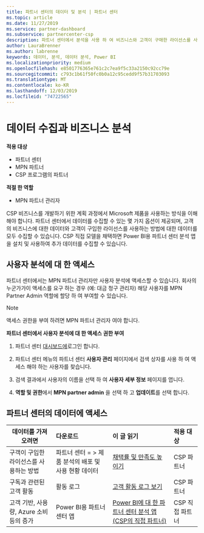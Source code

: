 ```yaml
---
title: 파트너 센터의 데이터 및 분석 | 파트너 센터
ms.topic: article
ms.date: 11/27/2019
ms.service: partner-dashboard
ms.subservice: partnercenter-csp
description: 파트너 센터에서 분석을 사용 하 여 비즈니스와 고객이 구매한 라이선스를 사용 하는 방법을 더 잘 이해 하는 방법을 알아보세요.
author: LauraBrenner
ms.author: labrenne
keywords: 데이터, 분석, 데이터 분석, Power BI
ms.localizationpriority: medium
ms.openlocfilehash: e8501776365e761c2c7ea9f5c33a2150c92cc79e
ms.sourcegitcommit: c793c1b61f50fc0b0a12c95cedd9f57b31703093
ms.translationtype: MT
ms.contentlocale: ko-KR
ms.lasthandoff: 12/03/2019
ms.locfileid: "74722565"
---
```

# <a name="get-data-and-analyze-your-business"></a>데이터 수집과 비즈니스 분석

**적용 대상**

- 파트너 센터
- MPN 파트너
- CSP 프로그램의 파트너

**적절 한 역할**

- MPN 파트너 관리자

CSP 비즈니스를 개발하기 위한 계획 과정에서 Microsoft 제품을 사용하는 방식을 이해해야 합니다. 파트너 센터에서 데이터를 수집할 수 있는 몇 가지 옵션이 제공되며, 고객의 비즈니스에 대한 데이터와 고객이 구입한 라이선스를 사용하는 방법에 대한 데이터를 모두 수집할 수 있습니다. CSP 직접 모델을 채택하면 Power BI용 파트너 센터 분석 앱을 설치 및 사용하여 추가 데이터를 수집할 수 있습니다.

## <a name="access-to-user-analytics"></a>사용자 분석에 대 한 액세스

파트너 센터에서는 MPN 파트너 관리자만 사용자 분석에 액세스할 수 있습니다. 회사의 누군가가이 액세스를 요구 하는 경우 (예: 대금 청구 관리자) 해당 사용자를 MPN Partner Admin 역할에 할당 하 여 부여할 수 있습니다.

>[!NOTE] 
>액세스 권한을 부여 하려면 MPN 파트너 관리자 여야 합니다.

**파트너 센터에서 사용자 분석에 대 한 액세스 권한 부여** 

1. 파트너 센터 [대시보드에](https://partner.microsoft.com/dashboard)로그인 합니다.

2. 파트너 센터 메뉴의 파트너 센터 **사용자 관리** 페이지에서 검색 상자를 사용 하 여 액세스 해야 하는 사용자를 찾습니다.
2.  검색 결과에서 사용자의 이름을 선택 하 여 **사용자 세부 정보** 페이지를 엽니다.
3.  **역할 및 권한**에서 **MPN partner admin** 을 선택 하 고 **업데이트**를 선택 합니다.

 
## <a name="access-data-in-partner-center"></a>파트너 센터의 데이터에 액세스

|**데이터를 가져오려면**   |**다운로드**   |**이 글 읽기**   | **적용 대상**    |
|---------------------|:-----------------------|:---------------|:--------------|
|구객이 구입한 라이선스를 사용하는 방법   |파트너 센터 = > 제품 분석의 배포 및 사용 현황 데이터   |[채택률 및 만족도 높이기](increasing-adoption-and-satisfaction.md)|CSP 파트너|
|구독과 관련된 고객 활동   |활동 로그   |[고객 활동 로그 보기](activity-logs.md)|CSP 파트너   |
|고객 기반, 사용량, Azure 소비 등의 증가   |Power BI용 파트너 센터 앱   |[Power BI에 대 한 파트너 센터 분석 앱 (CSP의 직접 파트너)](power-bi-app-for-direct-partners.md)|CSP 직접 파트너|






